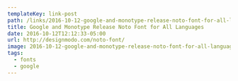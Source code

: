 ```yaml
---
templateKey: link-post
path: /links/2016-10-12-google-and-monotype-release-noto-font-for-all-languages
title: Google and Monotype Release Noto Font for All Languages
date: 2016-10-12T12:12:33-05:00
url: http://designmodo.com/noto-font/
image: 2016-10-12-google-and-monotype-release-noto-font-for-all-languages.jpg
tags:
  - fonts
  - google
---
```

